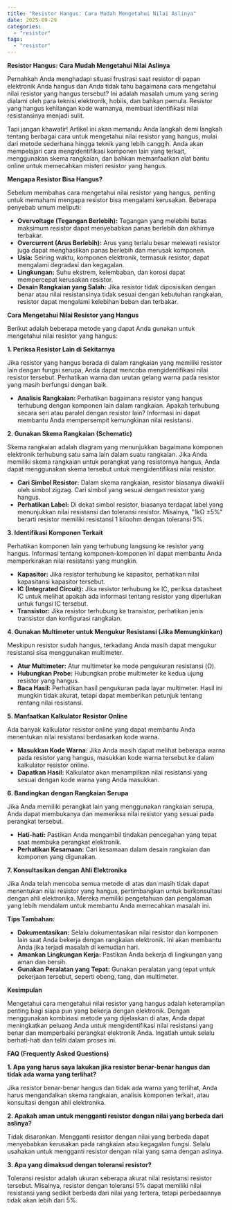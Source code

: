 ```yaml
---
title: "Resistor Hangus: Cara Mudah Mengetahui Nilai Aslinya"
date: 2025-09-29
categories: 
  - "resistor"
tags: 
  - "resistor"
---
```


**Resistor Hangus: Cara Mudah Mengetahui Nilai Aslinya**

Pernahkah Anda menghadapi situasi frustrasi saat resistor di papan elektronik Anda hangus dan Anda tidak tahu bagaimana cara mengetahui nilai resistor yang hangus tersebut? Ini adalah masalah umum yang sering dialami oleh para teknisi elektronik, hobiis, dan bahkan pemula. Resistor yang hangus kehilangan kode warnanya, membuat identifikasi nilai resistansinya menjadi sulit.

Tapi jangan khawatir! Artikel ini akan memandu Anda langkah demi langkah tentang berbagai cara untuk mengetahui nilai resistor yang hangus, mulai dari metode sederhana hingga teknik yang lebih canggih. Anda akan mempelajari cara mengidentifikasi komponen lain yang terkait, menggunakan skema rangkaian, dan bahkan memanfaatkan alat bantu online untuk memecahkan misteri resistor yang hangus.

**Mengapa Resistor Bisa Hangus?**

Sebelum membahas cara mengetahui nilai resistor yang hangus, penting untuk memahami mengapa resistor bisa mengalami kerusakan. Beberapa penyebab umum meliputi:

- **Overvoltage (Tegangan Berlebih):** Tegangan yang melebihi batas maksimum resistor dapat menyebabkan panas berlebih dan akhirnya terbakar.
- **Overcurrent (Arus Berlebih):** Arus yang terlalu besar melewati resistor juga dapat menghasilkan panas berlebih dan merusak komponen.
- **Usia:** Seiring waktu, komponen elektronik, termasuk resistor, dapat mengalami degradasi dan kegagalan.
- **Lingkungan:** Suhu ekstrem, kelembaban, dan korosi dapat mempercepat kerusakan resistor.
- **Desain Rangkaian yang Salah:** Jika resistor tidak diposisikan dengan benar atau nilai resistansinya tidak sesuai dengan kebutuhan rangkaian, resistor dapat mengalami kelebihan beban dan terbakar.

**Cara Mengetahui Nilai Resistor yang Hangus**

Berikut adalah beberapa metode yang dapat Anda gunakan untuk mengetahui nilai resistor yang hangus:

**1\. Periksa Resistor Lain di Sekitarnya**

Jika resistor yang hangus berada di dalam rangkaian yang memiliki resistor lain dengan fungsi serupa, Anda dapat mencoba mengidentifikasi nilai resistor tersebut. Perhatikan warna dan urutan gelang warna pada resistor yang masih berfungsi dengan baik.

- **Analisis Rangkaian:** Perhatikan bagaimana resistor yang hangus terhubung dengan komponen lain dalam rangkaian. Apakah terhubung secara seri atau paralel dengan resistor lain? Informasi ini dapat membantu Anda mempersempit kemungkinan nilai resistansi.

**2\. Gunakan Skema Rangkaian (Schematic)**

Skema rangkaian adalah diagram yang menunjukkan bagaimana komponen elektronik terhubung satu sama lain dalam suatu rangkaian. Jika Anda memiliki skema rangkaian untuk perangkat yang resistornya hangus, Anda dapat menggunakan skema tersebut untuk mengidentifikasi nilai resistor.

- **Cari Simbol Resistor:** Dalam skema rangkaian, resistor biasanya diwakili oleh simbol zigzag. Cari simbol yang sesuai dengan resistor yang hangus.
- **Perhatikan Label:** Di dekat simbol resistor, biasanya terdapat label yang menunjukkan nilai resistansi dan toleransi resistor. Misalnya, "1kΩ ±5%" berarti resistor memiliki resistansi 1 kiloohm dengan toleransi 5%.

**3\. Identifikasi Komponen Terkait**

Perhatikan komponen lain yang terhubung langsung ke resistor yang hangus. Informasi tentang komponen-komponen ini dapat membantu Anda memperkirakan nilai resistansi yang mungkin.

- **Kapasitor:** Jika resistor terhubung ke kapasitor, perhatikan nilai kapasitansi kapasitor tersebut.
- **IC (Integrated Circuit):** Jika resistor terhubung ke IC, periksa datasheet IC untuk melihat apakah ada informasi tentang resistor yang diperlukan untuk fungsi IC tersebut.
- **Transistor:** Jika resistor terhubung ke transistor, perhatikan jenis transistor dan konfigurasi rangkaian.

**4\. Gunakan Multimeter untuk Mengukur Resistansi (Jika Memungkinkan)**

Meskipun resistor sudah hangus, terkadang Anda masih dapat mengukur resistansi sisa menggunakan multimeter.

- **Atur Multimeter:** Atur multimeter ke mode pengukuran resistansi (Ω).
- **Hubungkan Probe:** Hubungkan probe multimeter ke kedua ujung resistor yang hangus.
- **Baca Hasil:** Perhatikan hasil pengukuran pada layar multimeter. Hasil ini mungkin tidak akurat, tetapi dapat memberikan petunjuk tentang rentang nilai resistansi.

**5\. Manfaatkan Kalkulator Resistor Online**

Ada banyak kalkulator resistor online yang dapat membantu Anda menentukan nilai resistansi berdasarkan kode warna.

- **Masukkan Kode Warna:** Jika Anda masih dapat melihat beberapa warna pada resistor yang hangus, masukkan kode warna tersebut ke dalam kalkulator resistor online.
- **Dapatkan Hasil:** Kalkulator akan menampilkan nilai resistansi yang sesuai dengan kode warna yang Anda masukkan.

**6\. Bandingkan dengan Rangkaian Serupa**

Jika Anda memiliki perangkat lain yang menggunakan rangkaian serupa, Anda dapat membukanya dan memeriksa nilai resistor yang sesuai pada perangkat tersebut.

- **Hati-hati:** Pastikan Anda mengambil tindakan pencegahan yang tepat saat membuka perangkat elektronik.
- **Perhatikan Kesamaan:** Cari kesamaan dalam desain rangkaian dan komponen yang digunakan.

**7\. Konsultasikan dengan Ahli Elektronika**

Jika Anda telah mencoba semua metode di atas dan masih tidak dapat menentukan nilai resistor yang hangus, pertimbangkan untuk berkonsultasi dengan ahli elektronika. Mereka memiliki pengetahuan dan pengalaman yang lebih mendalam untuk membantu Anda memecahkan masalah ini.

**Tips Tambahan:**

- **Dokumentasikan:** Selalu dokumentasikan nilai resistor dan komponen lain saat Anda bekerja dengan rangkaian elektronik. Ini akan membantu Anda jika terjadi masalah di kemudian hari.
- **Amankan Lingkungan Kerja:** Pastikan Anda bekerja di lingkungan yang aman dan bersih.
- **Gunakan Peralatan yang Tepat:** Gunakan peralatan yang tepat untuk pekerjaan tersebut, seperti obeng, tang, dan multimeter.

**Kesimpulan**

Mengetahui cara mengetahui nilai resistor yang hangus adalah keterampilan penting bagi siapa pun yang bekerja dengan elektronik. Dengan menggunakan kombinasi metode yang dijelaskan di atas, Anda dapat meningkatkan peluang Anda untuk mengidentifikasi nilai resistansi yang benar dan memperbaiki perangkat elektronik Anda. Ingatlah untuk selalu berhati-hati dan teliti dalam proses ini.

**FAQ (Frequently Asked Questions)**

**1\. Apa yang harus saya lakukan jika resistor benar-benar hangus dan tidak ada warna yang terlihat?**

Jika resistor benar-benar hangus dan tidak ada warna yang terlihat, Anda harus mengandalkan skema rangkaian, analisis komponen terkait, atau konsultasi dengan ahli elektronika.

**2\. Apakah aman untuk mengganti resistor dengan nilai yang berbeda dari aslinya?**

Tidak disarankan. Mengganti resistor dengan nilai yang berbeda dapat menyebabkan kerusakan pada rangkaian atau kegagalan fungsi. Selalu usahakan untuk mengganti resistor dengan nilai yang sama dengan aslinya.

**3\. Apa yang dimaksud dengan toleransi resistor?**

Toleransi resistor adalah ukuran seberapa akurat nilai resistansi resistor tersebut. Misalnya, resistor dengan toleransi 5% dapat memiliki nilai resistansi yang sedikit berbeda dari nilai yang tertera, tetapi perbedaannya tidak akan lebih dari 5%.
